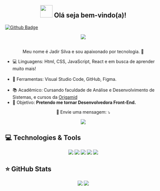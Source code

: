 <span align="center">

## <img src="https://i.imgur.com/0hdZ65D.gif" width="40px"> Olá seja bem-vindo(a)!</h2>

</span>


[![Github Badge](https://img.shields.io/badge/-Github-000?style=flat-square&logo=Github&logoColor=white&link=https://github.com/JadirSilva)](https://github.com/JadirSilva)


<div align="center">
<img align="center" src="https://media.giphy.com/media/L1R1tvI9svkIWwpVYr/giphy.gif"  />

</div>


<br>



<p align="center" >Meu nome é Jadir Silva e sou apaixonado por tecnologia. 💓</p>


<ul >
<li> 💻 Linguagens: Html, CSS, JavaScript, React e em busca de aprender muito mais!</li></br>
<li> 🎨  Ferramentas: Visual Studio Code, GitHub, Figma.</li></br>
<li> 📚  Acadêmico: Cursando faculdade de Análise e Desenvolvimento de Sistemas, e cursos da <a href="https://www.origamid.com">Origamid</a></li>
<li> 🎯  Objetivo: <strong>Pretendo me tornar Desenvolvedora Front-End.</strong></li>
</ul> 



<p align="center">
  💌 Envie uma mensagem: ⤵️
</p>
</div>
<p align="center">
    <a href="https://www.facebook.com/jadir.silva.7731/" alt="Facebook">
  <img src="https://img.shields.io/badge/-Facebook-3b5998?style=flat-square&logo=facebook&logoColor=white&link=https://www.facebook.com/jadir.silva.7731/"/></a>
 </p> 
 
 ## 💻 Technologies & Tools

<p align="center">
  
 
<img src="https://img.shields.io/badge/JavaScript-F7DF1E?style=for-the-badge&logo=javascript&logoColor=black"/>
<img src="https://img.shields.io/badge/HTML5-E34F26?style=for-the-badge&logo=html5&logoColor=white"/>
<img src="https://img.shields.io/badge/CSS3-1572B6?style=for-the-badge&logo=css3&logoColor=white"/>
<img src="https://img.shields.io/badge/GitHub-100000?style=for-the-badge&logo=github&logoColor=white"/>
<img src="https://img.shields.io/badge/React-20232A?style=for-the-badge&logo=react&logoColor=61DAFB"/>

</p>

## ⭐ GitHub Stats

<p align = "center">
  <img src = "https://github-readme-stats.vercel.app/api?username=JadirSilva&show_icons=true&theme=bear&line_height=27">
   <img src = "https://github-readme-stats.vercel.app/api/top-langs/?username=JadirSilva&langs_count=5&theme=bear">
</p>







